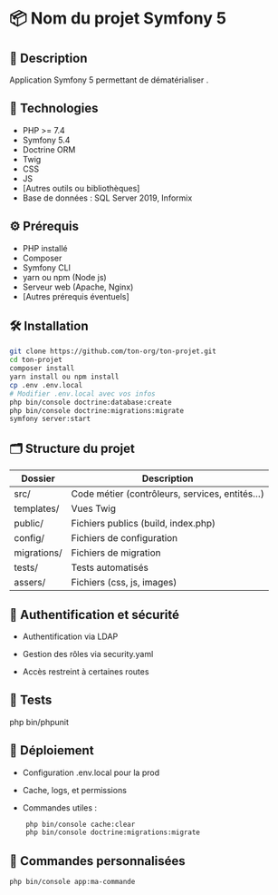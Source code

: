 # 📦 Nom du projet Symfony 5

## 📝 Description
Application Symfony 5 permettant de dématérialiser .

## 🚀 Technologies
- PHP >= 7.4
- Symfony 5.4
- Doctrine ORM
- Twig
- CSS
- JS
- [Autres outils ou bibliothèques]
- Base de données : SQL Server 2019, Informix


## ⚙️ Prérequis
- PHP installé
- Composer
- Symfony CLI
- yarn ou npm (Node js)
- Serveur web (Apache, Nginx)
- [Autres prérequis éventuels]


## 🛠️ Installation

```bash
git clone https://github.com/ton-org/ton-projet.git
cd ton-projet
composer install
yarn install ou npm install
cp .env .env.local
# Modifier .env.local avec vos infos
php bin/console doctrine:database:create
php bin/console doctrine:migrations:migrate
symfony server:start
```
## 🗂️ Structure du projet
|Dossier    |	Description                                 |
|-----------|-----------------------------------------------|
|src/	    |Code métier (contrôleurs, services, entités…)  |
|templates/	|Vues Twig                                      |
|public/	|Fichiers publics (build, index.php)            |
|config/	|Fichiers de configuration                      |
|migrations/|Fichiers de migration                          |
|tests/	    |Tests automatisés                              |
|assers/    | Fichiers (css, js, images)                    |


## 🔐 Authentification et sécurité

- Authentification via LDAP

- Gestion des rôles via security.yaml

- Accès restreint à certaines routes


## 🧪 Tests

php bin/phpunit



## 🚀 Déploiement

- Configuration .env.local pour la prod

- Cache, logs, et permissions

- Commandes utiles :
```Bash
    php bin/console cache:clear
    php bin/console doctrine:migrations:migrate
```

## 🧰 Commandes personnalisées

    php bin/console app:ma-commande